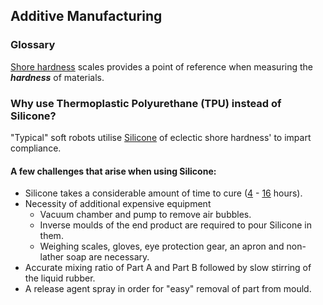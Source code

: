 ## Additive Manufacturing 

### Glossary

[Shore hardness](https://www.smooth-on.com/page/durometer-shore-hardness-scale/) scales provides a point of reference when measuring the ***hardness*** of materials. 

### Why use Thermoplastic Polyurethane (TPU) instead of Silicone?

"Typical" soft robots utilise [Silicone](https://www.smooth-on.com/products/ecoflex-00-30/) of eclectic shore hardness' to impart compliance. 

#### A few challenges that arise when using Silicone:

- Silicone takes a considerable amount of time to cure ([4](https://www.smooth-on.com/products/ecoflex-00-30/) - [16](https://www.smooth-on.com/products/dragon-skin-30/) hours). 
- Necessity of additional expensive equipment
    - Vacuum chamber and pump to remove air bubbles.
    - Inverse moulds of the end product are required to pour Silicone in them.
    - Weighing scales, gloves, eye protection gear, an apron and non-lather soap are necessary. 
- Accurate mixing ratio of Part A and Part B followed by slow stirring of the liquid rubber.
- A release agent spray in order for "easy" removal of part from mould.
